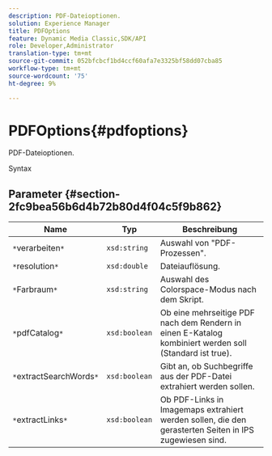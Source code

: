 ```yaml
---
description: PDF-Dateioptionen.
solution: Experience Manager
title: PDFOptions
feature: Dynamic Media Classic,SDK/API
role: Developer,Administrator
translation-type: tm+mt
source-git-commit: 052bfcbcf1bd4ccf60afa7e3325bf58dd07cba85
workflow-type: tm+mt
source-wordcount: '75'
ht-degree: 9%

---
```



# PDFOptions{#pdfoptions}

PDF-Dateioptionen.

Syntax

## Parameter {#section-2fc9bea56b6d4b72b80d4f04c5f9b862}

| Name | Typ | Beschreibung |
|---|---|---|
| `*`verarbeiten`*` | `xsd:string` | Auswahl von &quot;PDF-Prozessen&quot;. |
| `*`resolution`*` | `xsd:double` | Dateiauflösung. |
| `*`Farbraum`*` | `xsd:string` | Auswahl des Colorspace-Modus nach dem Skript. |
| `*`pdfCatalog`*` | `xsd:boolean` | Ob eine mehrseitige PDF nach dem Rendern in einen E-Katalog kombiniert werden soll (Standard ist true). |
| `*`extractSearchWords`*` | `xsd:boolean` | Gibt an, ob Suchbegriffe aus der PDF-Datei extrahiert werden sollen. |
| `*`extractLinks`*` | `xsd:boolean` | Ob PDF-Links in Imagemaps extrahiert werden sollen, die den gerasterten Seiten in IPS zugewiesen sind. |

